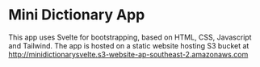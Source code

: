 <h1> Mini Dictionary App </h1>

This app uses Svelte for bootstrapping, based on HTML, CSS, Javascript and Tailwind. The app is hosted on a static website hosting S3 bucket at http://minidictionarysvelte.s3-website-ap-southeast-2.amazonaws.com
